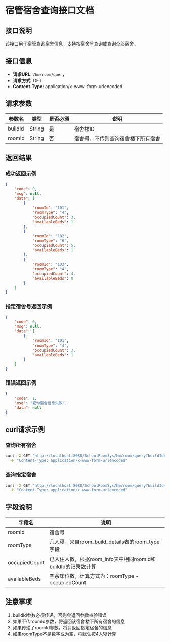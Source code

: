 # 宿管宿舍查询接口文档

## 接口说明
该接口用于宿管查询宿舍信息，支持按宿舍号查询或查询全部宿舍。

## 接口信息
- **请求URL**: `/hm/room/query`
- **请求方式**: GET
- **Content-Type**: application/x-www-form-urlencoded

## 请求参数
| 参数名 | 类型 | 是否必须 | 说明 |
| ---- | ---- | ---- | ---- |
| buildId | String | 是 | 宿舍楼ID |
| roomId | String | 否 | 宿舍号，不传则查询宿舍楼下所有宿舍 |

## 返回结果

### 成功返回示例
```json
{
    "code": 0,
    "msg": null,
    "data": [
        {
            "roomId": "101",
            "roomType": "4",
            "occupiedCount": 3,
            "availableBeds": 1
        },
        {
            "roomId": "102",
            "roomType": "6",
            "occupiedCount": 5,
            "availableBeds": 1
        },
        {
            "roomId": "103",
            "roomType": "4",
            "occupiedCount": 4,
            "availableBeds": 0
        }
    ]
}
```

### 指定宿舍号返回示例
```json
{
    "code": 0,
    "msg": null,
    "data": [
        {
            "roomId": "101",
            "roomType": "4",
            "occupiedCount": 3,
            "availableBeds": 1
        }
    ]
}
```

### 错误返回示例
```json
{
    "code": 1,
    "msg": "查询宿舍信息失败",
    "data": null
}
```

## curl请求示例
### 查询所有宿舍
```bash
curl -X GET "http://localhost:8080/SchoolRoomSys/hm/room/query?buildId=1" \
  -H "Content-Type: application/x-www-form-urlencoded"
```

### 查询指定宿舍
```bash
curl -X GET "http://localhost:8080/SchoolRoomSys/hm/room/query?buildId=1&roomId=101" \
  -H "Content-Type: application/x-www-form-urlencoded"
```

## 字段说明
| 字段名 | 说明 |
| ---- | ---- |
| roomId | 宿舍号 |
| roomType | 几人寝，来自room_build_details表的room_type字段 |
| occupiedCount | 已入住人数，根据room_info表中相同roomId和buildId的记录数计算 |
| availableBeds | 空余床位数，计算方式为：roomType - occupiedCount |

## 注意事项
1. buildId参数必须传递，否则会返回参数校验错误
2. 如果不传roomId参数，将返回该宿舍楼下所有宿舍的信息
3. 如果传递了roomId参数，将只返回指定宿舍的信息
4. 如果roomType不是数字或为空，将默认按4人寝计算 